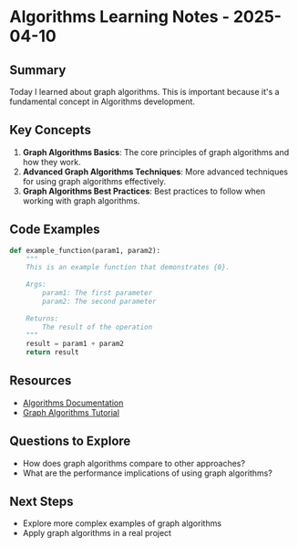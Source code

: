 # Algorithms Learning Notes - 2025-04-10

## Summary

Today I learned about graph algorithms. This is important because it's a fundamental concept in Algorithms development.

## Key Concepts

1. **Graph Algorithms Basics**: The core principles of graph algorithms and how they work.
2. **Advanced Graph Algorithms Techniques**: More advanced techniques for using graph algorithms effectively.
3. **Graph Algorithms Best Practices**: Best practices to follow when working with graph algorithms.

## Code Examples

```python
def example_function(param1, param2):
    """
    This is an example function that demonstrates {0}.
    
    Args:
        param1: The first parameter
        param2: The second parameter
        
    Returns:
        The result of the operation
    """
    result = param1 + param2
    return result
```

## Resources

- [Algorithms Documentation](https://example.com/algorithms-docs)
- [Graph Algorithms Tutorial](https://example.com/algorithms/graph-algorithms)

## Questions to Explore

- How does graph algorithms compare to other approaches?
- What are the performance implications of using graph algorithms?

## Next Steps

- Explore more complex examples of graph algorithms
- Apply graph algorithms in a real project
